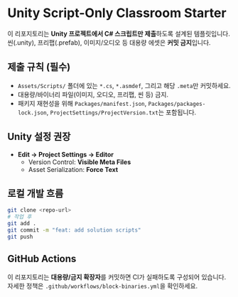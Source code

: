 # Unity Script-Only Classroom Starter

이 리포지토리는 **Unity 프로젝트에서 C# 스크립트만 제출**하도록 설계된 템플릿입니다.
씬(.unity), 프리팹(.prefab), 이미지/오디오 등 대용량 에셋은 **커밋 금지**입니다.

## 제출 규칙 (필수)
- `Assets/Scripts/` 폴더에 있는 `*.cs`, `*.asmdef`, 그리고 해당 `.meta`만 커밋하세요.
- 대용량/바이너리 파일(이미지, 오디오, 프리팹, 씬 등) 금지.
- 패키지 재현성을 위해 `Packages/manifest.json`, `Packages/packages-lock.json`, `ProjectSettings/ProjectVersion.txt`는 포함됩니다.

## Unity 설정 권장
- **Edit → Project Settings → Editor**
  - Version Control: **Visible Meta Files**
  - Asset Serialization: **Force Text**

## 로컬 개발 흐름
```bash
git clone <repo-url>
# 작업 후
git add .
git commit -m "feat: add solution scripts"
git push
```

## GitHub Actions
이 리포지토리는 **대용량/금지 확장자**를 커밋하면 CI가 실패하도록 구성되어 있습니다.
자세한 정책은 `.github/workflows/block-binaries.yml`을 확인하세요.
